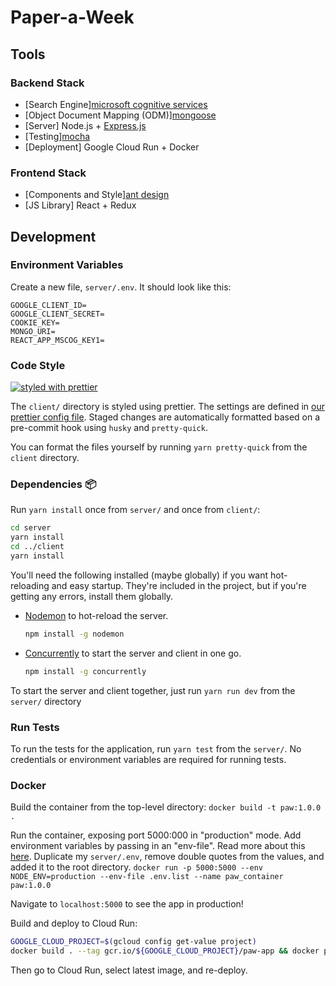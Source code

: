 # Paper-a-Week

## Tools

### Backend Stack

- [Search Engine][microsoft cognitive services](https://azure.microsoft.com/en-us/services/cognitive-services/)
- [Object Document Mapping (ODM)][mongoose](https://mongoosejs.com/)
- [Server] Node.js + [Express.js](https://expressjs.com/)
- [Testing][mocha](https://mochajs.org/)
- [Deployment] Google Cloud Run + Docker

### Frontend Stack

- [Components and Style][ant design](https://ant.design/)
- [JS Library] React + Redux

## Development

### Environment Variables

Create a new file, `server/.env`. It should look like this:

```text
GOOGLE_CLIENT_ID=
GOOGLE_CLIENT_SECRET=
COOKIE_KEY=
MONGO_URI=
REACT_APP_MSCOG_KEY1=
```

### Code Style

[![styled with prettier](https://img.shields.io/badge/code_style-prettier-ff69b4.svg?style=flat-square)](https://github.com/prettier/prettier)

The `client/` directory is styled using prettier. The settings are defined in [our prettier config file](./client/.prettierrc.json). Staged changes are automatically formatted based on a pre-commit hook using `husky` and `pretty-quick`.

You can format the files yourself by running `yarn pretty-quick` from the `client` directory.

### Dependencies :package:

Run `yarn install` once from `server/` and once from `client/`:

```sh
cd server
yarn install
cd ../client
yarn install
```

You'll need the following installed (maybe globally) if you want hot-reloading and easy startup. They're included in the project, but if you're getting any errors, install them globally.

- [Nodemon](https://www.npmjs.com/package/nodemon) to hot-reload the server.

  ```sh
  npm install -g nodemon
  ```

- [Concurrently](https://www.npmjs.com/package/concurrently) to start the server and client in one go.

  ```sh
  npm install -g concurrently
  ```

To start the server and client together, just run `yarn run dev` from the `server/` directory

### Run Tests

To run the tests for the application, run `yarn test` from the `server/`. No credentials or environment variables are required for running tests.

### Docker

Build the container from the top-level directory:
`docker build -t paw:1.0.0 .`

Run the container, exposing port 5000:000 in "production" mode. Add environment variables by passing in an "env-file". Read more about this [here](https://docs.docker.com/engine/reference/commandline/run/#set-environment-variables--e---env---env-file). Duplicate my `server/.env`, remove double quotes from the values, and added it to the root directory.
`docker run -p 5000:5000 --env NODE_ENV=production --env-file .env.list --name paw_container paw:1.0.0`

Navigate to `localhost:5000` to see the app in production!

Build and deploy to Cloud Run:

```sh
GOOGLE_CLOUD_PROJECT=$(gcloud config get-value project)
docker build . --tag gcr.io/${GOOGLE_CLOUD_PROJECT}/paw-app && docker push gcr.io/${GOOGLE_CLOUD_PROJECT}/paw-app`
```

Then go to Cloud Run, select latest image, and re-deploy.
